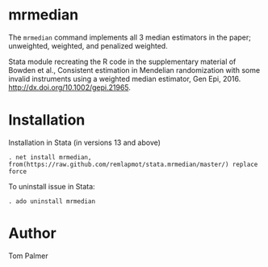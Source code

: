 # mrmedian
The `mrmedian` command implements all 3 median estimators in the paper; unweighted, weighted, and penalized weighted.

Stata module recreating the R code in the supplementary material of Bowden et al., Consistent estimation in Mendelian randomization with some invalid instruments using a weighted median estimator, Gen Epi, 2016. <http://dx.doi.org/10.1002/gepi.21965>.

Installation
============

Installation in Stata (in versions 13 and above)
```
. net install mrmedian, from(https://raw.github.com/remlapmot/stata.mrmedian/master/) replace force
```

To uninstall issue in Stata:
```
. ado uninstall mrmedian
```

Author
=======
Tom Palmer
